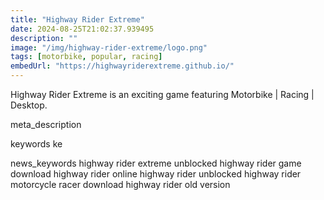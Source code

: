```yaml
---
title: "Highway Rider Extreme"
date: 2024-08-25T21:02:37.939495
description: ""
image: "/img/highway-rider-extreme/logo.png"
tags: [motorbike, popular, racing]
embedUrl: "https://highwayriderextreme.github.io/"
---
```


Highway Rider Extreme is an exciting game featuring Motorbike | Racing | Desktop.

meta_description



keywords
ke


news_keywords
highway rider extreme unblocked highway rider game download highway rider online highway rider unblocked highway rider motorcycle racer download highway rider old version
